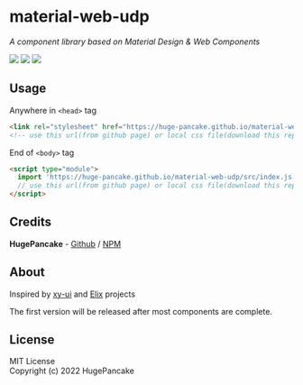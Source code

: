 # material-web-udp

_A component library based on Material Design & Web Components_

![](https://img.shields.io/badge/version-dev-blue)
![](https://img.shields.io/badge/npm-unpublished-red)
[![](https://img.shields.io/badge/demo-github%20pages-white)](./demos/index.html)

## Usage

Anywhere in `<head>` tag

```html
<link rel="stylesheet" href="https://huge-pancake.github.io/material-web-udp/src/index.css" />
<!-- use this url(from github page) or local css file(download this repositories) -->
```

End of `<body>` tag

```html
<script type="module">
  import 'https://huge-pancake.github.io/material-web-udp/src/index.js';
  // use this url(from github page) or local css file(download this repositories)
</script>
```

## Credits

**HugePancake** -
[Github](https://github.com/huge-pancake) / [NPM](https://www.npmjs.com/~huge-pancake)

## About

Inspired by [xy-ui](https://github.com/XboxYan/xy-ui) and [Elix](https://github.com/elix/elix) projects

The first version will be released after most components are complete.

## License

MIT License  
Copyright (c) 2022 HugePancake
